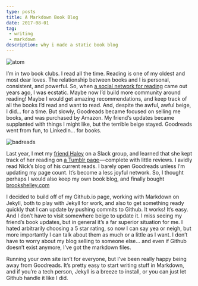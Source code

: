 ```yaml
---
type: posts
title: A Markdown Book Blog
date: 2017-08-01
tag:
 - writing
 - markdown
description: why i made a static book blog
---
```


![atom](/atom.jpg)

I’m in two book clubs. I read all the time. Reading is one of my oldest and most dear loves. The relationship between books and I is personal, consistent, and powerful. So, when [a social network for reading](https://www.goodreads.com) came out years ago, I was ecstatic. Maybe now I’d build more community around reading! Maybe I would get amazing recommendations, and keep track of all the books I’d read and want to read. And, despite the awful, awful beige, I did… for a time. But slowly, Goodreads became focused on selling me books, and was purchased by Amazon. My friend’s updates became supplanted with things I might like, but the terrible beige stayed. Goodreads went from fun, to LinkedIn… for books.

![badreads](/goodreads.jpg)

Last year, I met my [friend Haley](https://www.haleyfiege.fun) on a Slack group, and learned that she kept track of her reading on [a Tumblr page ](https://haleyfiege.tumblr.com)— complete with little reviews. I avidly read Nick’s blog of his current reads. I barely open Goodreads unless I’m updating my page count. It’s become a less joyful network. So, I thought perhaps I would also keep my own book blog, and finally bought [brookshelley.com](https://www.brookshelley.com)

I decided to build off of my Github.io page, working with Markdown on Jekyll, both to play with Jekyll for work, and also to get something ready quickly that I can update by pushing commits to Github. It works! It’s easy. And I don’t have to visit somewhere beige to update it. I miss seeing my friend’s book updates, but in general it’s a far superior situation for me. I hated arbitrarily choosing a 5 star rating, so now I can say yea or neigh, but more importantly I can talk about them as much or a little as I want. I don’t have to worry about my blog selling to someone else… and even if Github doesn’t exist anymore, I’ve got the markdown files.

Running your own site isn’t for everyone, but I’ve been really happy being away from Goodreads. It’s pretty easy to start writing stuff in Markdown, and if you’re a tech person, Jekyll is a breeze to install, or you can just let Github handle it like I did.
